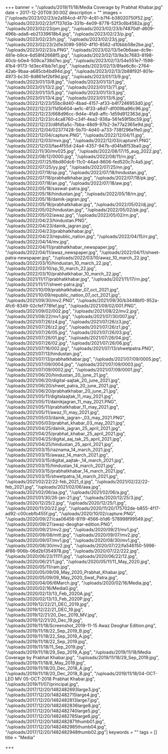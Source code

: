 +++
banner = "/uploads/2019/11/18/Media Coverage by Prabhat Khabar.jpg"
date = 2017-12-20T09:30:00Z
description = ""
images = ["/uploads/2023/02/23/e2a184cd-4f70-4c81-b7f4-b38020750f52.jpg", "/uploads/2023/02/23/f7137d3a-331b-4e09-8778-52f3c6b4582a.jpg", "/uploads/2023/02/23/pm.jpg", "/uploads/2023/02/23/b74870df-d609-496b-ada8-eb21339618b4.jpg", "/uploads/2023/02/23/p.jpg", "/uploads/2023/02/23/h.jpg", "/uploads/2023/02/23/j.jpg", "/uploads/2023/02/23/2d1e3099-5950-4f10-8562-d10bbb58e2be.jpg", "/uploads/2023/02/23/a.PNG", "/uploads/2023/02/13/5e0b6aae-dc9e-481e-b9ce-6d58f42668f5.jpg", "/uploads/2023/02/13/9a3c7683-8198-40cb-b0e4-509ca738d7ec.jpg", "/uploads/2023/02/13/54e551e7-1598-41b4-9173-1d3ec41bb7e1.jpg", "/uploads/2023/02/13/8fae6c8c-2764-42ab-9baa-a685cb4bd94d.jpg", "/uploads/2023/02/13/2b88f92f-801e-4973-bc30-8d861ef2bf9d.jpg", "/uploads/2023/01/13/9.jpg", "/uploads/2023/01/13/8.jpg", "/uploads/2023/01/13/1.jpg", "/uploads/2023/01/13/2.jpg", "/uploads/2023/01/13/71.jpg", "/uploads/2023/01/13/5.jpg", "/uploads/2023/01/13/3.jpg", "/uploads/2023/01/13/4.jpg", "/uploads/2023/01/13/6.jpg", "/uploads/2022/12/23/55bc8d40-4bad-4157-af33-b4f7246953d0.jpg", "/uploads/2022/12/23/11d5b604-ae1c-4f33-a8d7-df009ba96c96.jpg", "/uploads/2022/12/23/668d96cc-9d4e-4fa9-affc-1d59d912363d.jpg", "/uploads/2022/12/23/c4ca8760-c34f-4ea2-938a-561e59f5bc59.jpg", "/uploads/2022/12/23/d8fd5a5c-7bba-48d9-97b2-3e77a2365e9d.jpg", "/uploads/2022/12/04/02377428-5b70-4d40-a733-738f296e1fe0.jpg", "/uploads/2022/12/04/capture.PNG", "/uploads/2022/12/04/11.jpg", "/uploads/2022/12/03/mvn.jpg", "/uploads/2022/12/03/capture1.PNG", "/uploads/2022/12/03/fae4f55d-24a4-4357-947b-d04fa8f53ba0.jpg", "/uploads/2022/11/30/mv025.jpg", "/uploads/2022/08/17/15_aug_2022.jpg", "/uploads/2022/08/12/0000.jpg", "/uploads/2022/08/11/rn.jpg", "/uploads/2022/07/25/6bd80dc6-11c0-44ad-8606-fed520c7c4a5.jpg", "/uploads/2022/07/25/yy.jpg", "/uploads/2022/07/25/nn.jpg", "/uploads/2022/07/18/sp.jpg", "/uploads/2022/07/18/hindustan.jpg", "/uploads/2022/07/18/prabhatkhabar.jpg", "/uploads/2022/07/18/pk.jpg", "/uploads/2022/07/18/an.jpg", "/uploads/2022/07/18/aw.jpg", "/uploads/2022/05/18/saswat-patra.jpg", "/uploads/2022/05/18/hindustan.jpg", "/uploads/2022/05/18/rn.jpg", "/uploads/2022/05/18/dainik-jagran.jpg", "/uploads/2022/05/18/prabhatkhabar.jpg", "/uploads/2022/05/02/dj.jpg", "/uploads/2022/05/02/hindustan.jpg", "/uploads/2022/05/02/pk.jpg", "/uploads/2022/05/02/awaz.jpg", "/uploads/2022/05/02/rn.jpg", "/uploads/2022/04/23/hindustan.PNG", "/uploads/2022/04/23/dainik_jagran.jpg", "/uploads/2022/04/23/prabhatkhabar.jpg", "/uploads/2022/04/23/republic_nation.jpg", "/uploads/2022/04/15/rr.jpg", "/uploads/2022/04/14/mv.jpg", "/uploads/2022/04/11/prabhatkhabar_newspaper.jpg", "/uploads/2022/04/11/awaz_newspaper.jpg", "/uploads/2022/04/11/shwet-patra-newspaper.jpg", "/uploads/2022/03/10/awaz_10_march_22.jpg", "/uploads/2022/03/10/hindustan_10_march_22.jpg", "/uploads/2022/03/10/sp_10_march_22.jpg", "/uploads/2022/03/10/prabhatkhabar_10_march_22.jpg", "/uploads/2021/11/17/prabhatkhabar.jpg", "/uploads/2021/11/17/rn.jpg", "/uploads/2021/11/17/shwet-patra.jpg", "/uploads/2021/10/09/prabhatkhabar_07_oct_2021.jpg", "/uploads/2021/10/09/republic_nation_07_oct_2021.jpg", "/uploads/2021/09/30/mv2.PNG", "/uploads/2021/09/30/b3448bf0-952a-4fc6-8349-02cfef778fef.jpg", "/uploads/2021/09/02/001.PNG", "/uploads/2021/09/02/002.jpg", "/uploads/2021/08/22/mv2.jpg", "/uploads/2021/08/22/mv1.jpg", "/uploads/2021/07/30/007.jpg", "/uploads/2021/07/26/z4.jpg", "/uploads/2021/07/26/z3.jpg", "/uploads/2021/07/26/z2.jpg", "/uploads/2021/07/26/z1.jpg", "/uploads/2021/07/26/05.jpg", "/uploads/2021/07/26/03.jpg", "/uploads/2021/07/26/01.jpg", "/uploads/2021/07/26/04.jpg", "/uploads/2021/07/26/02.jpg", "/uploads/2021/07/26/06.jpg", "/uploads/2021/07/16/002.jpg", "/uploads/2021/07/13/shwetpatra.PNG", "/uploads/2021/07/13/hindustan.jpg", "/uploads/2021/07/13/prabhatkhabar.jpg", "/uploads/2021/07/09/0005.jpg", "/uploads/2021/07/09/0004.jpg", "/uploads/2021/07/09/0003.jpg", "/uploads/2021/07/09/0002.jpg", "/uploads/2021/07/09/0001.jpg", "/uploads/2021/06/20/hindustan_20_june_21.jpg", "/uploads/2021/06/20/digital-aajtak_20_june_2021.jpg", "/uploads/2021/06/20/shwet_patra_20_june_2021.jpg", "/uploads/2021/06/20/prabhatkhabar_20_june_21.jpg", "/uploads/2021/05/11/digitalaajtak_11_may_2021.jpg", "/uploads/2021/05/11/dainikjagran_11_may_2021.PNG", "/uploads/2021/05/11/prabhatkhabar_11_may_2021.jpg", "/uploads/2021/05/11/awaz_11_may_2021.jpg", "/uploads/2021/05/03/dainik_jagran-_03_may_2021.PNG", "/uploads/2021/05/03/prabhat_khabar_03_may_2021.jpg", "/uploads/2021/04/25/dainik_jagran_25_april_2021.jpg", "/uploads/2021/04/25/prabhat_khabar_25_april_2021.jpg", "/uploads/2021/04/25/digital_aaj_tak_25_april_2021.jpg", "/uploads/2021/04/25/hindustan_25_april_2021.jpg", "/uploads/2021/03/15/raznama_14_march_2021.jpg", "/uploads/2021/03/15/awaaz_14_march_2021.jpg", "/uploads/2021/03/15/digital_aajtak-_14_march_2021.jpg", "/uploads/2021/03/15/hindustan_14_march_2021.jpg", "/uploads/2021/03/15/prabhatkhabar_14_march_2021.jpg", "/uploads/2021/03/15/shwetpatra_14_march_2021.jpg", "/uploads/2021/02/22/22-feb_2021_d.jpg", "/uploads/2021/02/22/22-feb_2021.jpg", "/uploads/2021/02/06/aaa.jpg", "/uploads/2021/02/06/aa.jpg", "/uploads/2021/02/06/a.jpg", "/uploads/2021/01/30/26-jan-21.jpg", "/uploads/2020/12/25/3.jpg", "/uploads/2020/12/25/2.jpg", "/uploads/2020/12/25/1.jpg", "/uploads/2020/11/20/22.jpg", "/uploads/2020/11/20/175702de-b855-4f17-ad92-c00cebfb455f.jpg", "/uploads/2020/10/02/capture.PNG", "/uploads/2020/09/27/caa06456-8119-4566-b1d6-578998f99549.jpg", "/uploads/2020/09/27/awaz-deoghar-edition.PNG", "/uploads/2020/09/21/mv2.jpg", "/uploads/2020/09/21/mv1.jpg", "/uploads/2020/09/08/mitt.jpg", "/uploads/2020/09/07/mv2.jpg", "/uploads/2020/09/07/mv1.jpg", "/uploads/2020/08/30/mv1.jpg", "/uploads/2020/08/30/mv2.jpg", "/uploads/2020/07/22/fa546150-5996-4f86-906b-06d2b1354978.jpg", "/uploads/2020/07/22/222.jpg", "/uploads/2020/06/23/11111.jpg", "/uploads/2020/06/22/12.jpg", "/uploads/2020/06/21/1.jpg", "/uploads/2020/05/11/11_May_2020.jpg", "/uploads/2020/05/11/ram.jpg", "/uploads/2020/05/09/09_May_2020_Prabhat_Khabar.jpg", "/uploads/2020/05/09/09_May_2020_Swat_Patra.jpg", "/uploads/2020/04/06/6March.jpg", "/uploads/2020/02/16/Media.jpg", "/uploads/2020/02/16/Media0.jpg", "/uploads/2020/02/13/13_Feb_2020A.jpg", "/uploads/2020/02/13/13_Feb_2020P.jpg", "/uploads/2019/12/22/21_DEC_2019.jpg", "/uploads/2019/12/22/21_DEC_19.jpg", "/uploads/2019/12/21/20_Dec_2019_MV.jpg", "/uploads/2019/12/21/20_Dec_19.jpg", "/uploads/2019/11/18/Screenshot_2019-11-15 Awaz Deoghar Edition.png", "/uploads/2019/11/18/22_Sep_2019_B.jpg", "/uploads/2019/11/18/22_Sep_2019_A.jpg", "/uploads/2019/11/18/22_Sep_2019.jpg", "/uploads/2019/11/18/11_Sep_2019.jpg", "/uploads/2019/11/18/29_Sep_2019_A.jpg", "/uploads/2019/11/18/Media Coverage by Prabhat Khabar.jpg", "/uploads/2019/11/18/29_Sep_2019.jpg", "/uploads/2019/11/18/8_May_2019.jpg", "/uploads/2019/11/18/20_Dec_2018_A.jpg", "/uploads/2019/11/18/20_Dec_2018_B.jpg", "/uploads/2019/11/18/04-OCT-LEO MV 05-OCT-2018 Prabhat Khabar.jpg", "/uploads/2019/11/07/principal.jpg", "/uploads/2017/12/20/1482482693large3.jpg", "/uploads/2017/12/20/1482482715large4.jpg", "/uploads/2017/12/20/1482482813large7.jpg", "/uploads/2017/12/20/1482482836large8.jpg", "/uploads/2017/12/20/1482482740large5.jpg", "/uploads/2017/12/20/1482482785large6.jpg", "/uploads/2017/12/20/1482482871thumb01.jpg", "/uploads/2017/12/20/1482482985thumb04.jpg", "/uploads/2017/12/20/1482482948thumb02.jpg"]
keywords = ""
tags = []
title = "Media"

+++
